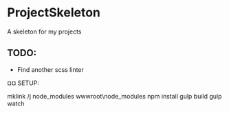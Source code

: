 # ProjectSkeleton
A skeleton for my projects

## TODO:
* Find another scss linter

¤¤ SETUP:

 mklink /j node_modules wwwroot\node_modules
 npm install
gulp build
gulp watch